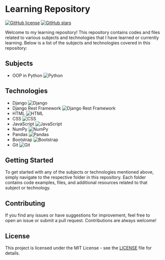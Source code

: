 # Learning Repository

[![GitHub license](https://img.shields.io/badge/license-MIT-blue.svg)](https://github.com/your-username/learning-repo/blob/main/LICENSE)
[![GitHub stars](https://img.shields.io/github/stars/your-username/learning-repo.svg)](https://github.com/your-username/learning-repo/stargazers)

Welcome to my learning repository! This repository contains codes and files related to various subjects and technologies that I have learned or currently learning. Below is a list of the subjects and technologies covered in this repository:

## Subjects

- OOP in Python
  ![Python](https://img.shields.io/badge/-Python-3776AB?logo=python&logoColor=white)

## Technologies

- Django
  ![Django](https://img.shields.io/badge/-Django-092E20?logo=django&logoColor=white)
- Django Rest Framework
  ![Django Rest Framework](https://img.shields.io/badge/-Django%20Rest%20Framework-092E20?logo=django&logoColor=white)
- HTML
  ![HTML](https://img.shields.io/badge/-HTML-E34F26?logo=html5&logoColor=white)
- CSS
  ![CSS](https://img.shields.io/badge/-CSS-1572B6?logo=css3&logoColor=white)
- JavaScript
  ![JavaScript](https://img.shields.io/badge/-JavaScript-F7DF1E?logo=javascript&logoColor=black)
- NumPy
  ![NumPy](https://img.shields.io/badge/-NumPy-013243?logo=numpy&logoColor=white)
- Pandas
  ![Pandas](https://img.shields.io/badge/-Pandas-150458?logo=pandas&logoColor=white)
- Bootstrap
  ![Bootstrap](https://img.shields.io/badge/-Bootstrap-7952B3?logo=bootstrap&logoColor=white)
- Git
  ![Git](https://img.shields.io/badge/-Git-F05032?logo=git&logoColor=white)

## Getting Started

To get started with any of the subjects or technologies mentioned above, simply navigate to the respective folder in this repository. Each folder contains code examples, files, and additional resources related to that subject or technology.

## Contributing

If you find any issues or have suggestions for improvement, feel free to open an issue or submit a pull request. Contributions are always welcome!

## License

This project is licensed under the MIT License - see the [LICENSE](LICENSE) file for details.
